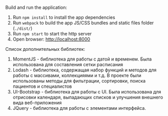 Build and run the application:

1. Run `npm install` to install the app dependencies
1. Run `webpack` to build the app JS/CSS bundles and static files folder (`./dist/`)
1. Run `npm start` to start the http server
1. Open browser: <http://localhost:8000>

Список дополнительных библиотек:

1. MomentJS - библиотека для работы с датой и временем. Была использована для составления сетки расписания
1. Lodash - библиотека, содержащая набор функций и методов для работы с массивами, коллекцияями и т.д. 
В проекте были использованы методы для фильтрации, сортировки, поиска пациентов и специалистов
1. UI-Bootstrap - библиотека для работы с UI. Была использована для отрисовки календаря, 
выпадающих списков и улучшения внешнего вида веб-приложения
1. JQuery - библиотека для работы с элементами интерфейса.
